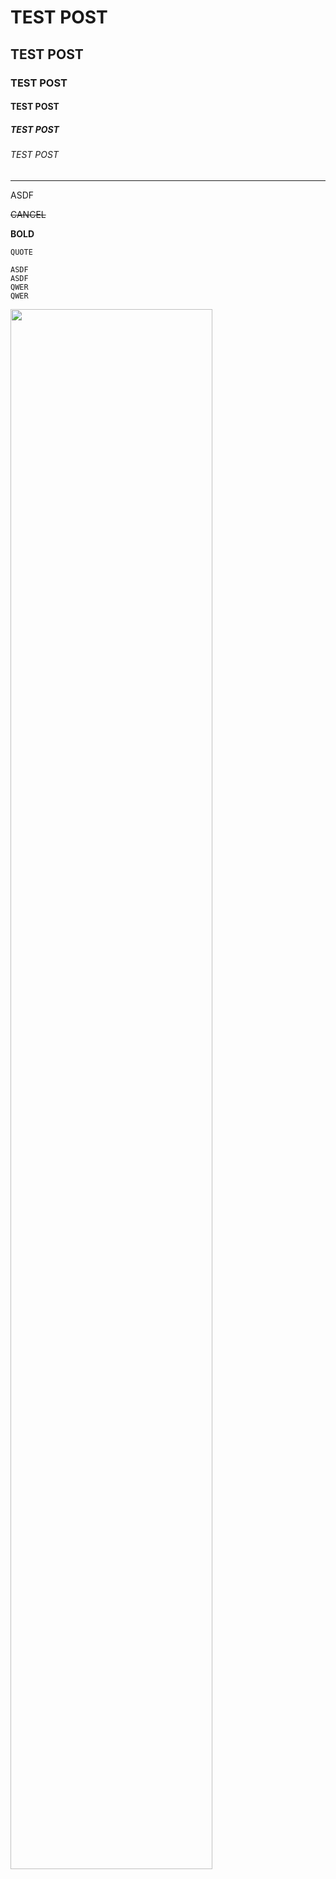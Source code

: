 <h1>TEST POST</h1>

<h2>TEST POST</h2>

<h3>TEST POST</h3>

<h4>TEST POST</h4>

<h5>TEST POST</h5>

<h6>TEST POST</h6>

<hr/>

ASDF

~~CANCEL~~

__BOLD__

```QUOTE```

```
ASDF
ASDF
QWER
QWER
```

<img src="0_vscode_usage.png" width="80%" />